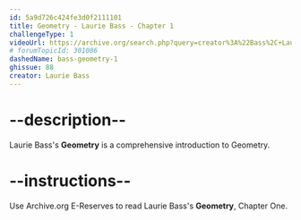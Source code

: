 ```yaml
---
id: 5a9d726c424fe3d0f2111101
title: Geometry - Laurie Bass - Chapter 1
challengeType: 1
videoUrl: https://archive.org/search.php?query=creator%3A%22Bass%2C+Laurie+E%22
# forumTopicId: 301086
dashedName: bass-geometry-1
ghissue: 88
creator: Laurie Bass 
---
```


# --description--

Laurie Bass's __Geometry__ is a comprehensive introduction to Geometry.

# --instructions--

Use Archive.org E-Reserves to read Laurie Bass's __Geometry__, Chapter One. 